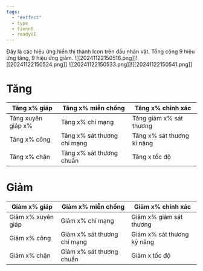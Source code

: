 ```yaml
---
tags:
  - "#effect"
  - type
  - tiennt
  - readyUI
---
```

Đây là các hiệu ứng hiển thị thành Icon trên đầu nhân vật.
Tổng cộng 9 hiệu ứng tăng, 9 hiệu ứng giảm.
![[20241122150516.png]]![[20241122150524.png]]
![[20241122150533.png]]![[20241122150541.png]]
# Tăng

| Tăng x% giáp       | Tăng x% miễn chống          | Tăng x% chính xác          |
| ------------------ | --------------------------- | -------------------------- |
| Tăng xuyên giáp x% | Tăng x% chí mạng            | Tăng giảm x% sát thương    |
| Tăng x% công       | Tăng x% sát thương chí mạng | Tăng x% sát thương kĩ năng |
| Tăng x% chặn       | Tăng x% sát thương chuẩn    | Tăng x tốc độ              |

# Giảm

| Giảm x% giáp       | Giảm x% miễn chống          | Giảm x% chính xác          |
| ------------------ | --------------------------- | -------------------------- |
| Giảm x% xuyên giáp | Giảm x% chí mạng            | Giảm x% giảm sát thương    |
| Giảm x% công       | Giảm x% sát thương chí mạng | Giảm x% sát thương kỹ năng |
| Giảm x% chặn       | Giảm x% sát thương chuẩn    | Giảm x tốc độ              |
